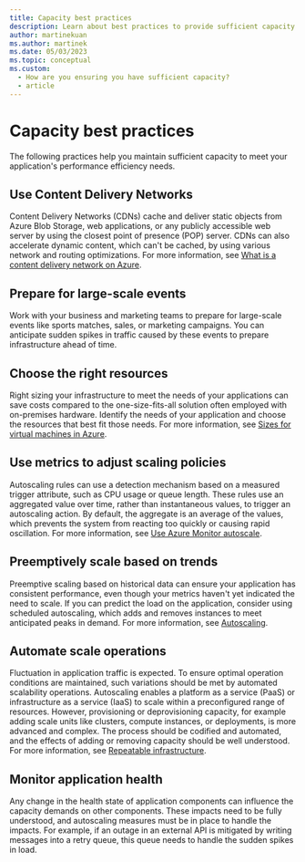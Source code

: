 ```yaml
---
title: Capacity best practices
description: Learn about best practices to provide sufficient capacity to meet your application's performance efficiency needs.
author: martinekuan
ms.author: martinek
ms.date: 05/03/2023
ms.topic: conceptual
ms.custom:
  - How are you ensuring you have sufficient capacity?
  - article
---
```


# Capacity best practices

The following practices help you maintain sufficient capacity to meet your application's performance efficiency needs.

## Use Content Delivery Networks

Content Delivery Networks (CDNs) cache and deliver static objects from Azure Blob Storage, web applications, or any publicly accessible web server by using the closest point of presence (POP) server. CDNs can also accelerate dynamic content, which can't be cached, by using various network and routing optimizations. For more information, see [What is a content delivery network on Azure](/azure/cdn/cdn-overview).

## Prepare for large-scale events

Work with your business and marketing teams to prepare for large-scale events like sports matches, sales, or marketing campaigns. You can anticipate sudden spikes in traffic caused by these events to prepare infrastructure ahead of time.

## Choose the right resources

Right sizing your infrastructure to meet the needs of your applications can save costs compared to the one-size-fits-all solution often employed with on-premises hardware. Identify the needs of your application and choose the resources that best fit those needs. For more information, see [Sizes for virtual machines in Azure](/azure/virtual-machines/windows/sizes).

## Use metrics to adjust scaling policies

Autoscaling rules can use a detection mechanism based on a measured trigger attribute, such as CPU usage or queue length. These rules use an aggregated value over time, rather than instantaneous values, to trigger an autoscaling action. By default, the aggregate is an average of the values, which prevents the system from reacting too quickly or causing rapid oscillation. For more information, see [Use Azure Monitor autoscale](/azure/architecture/best-practices/auto-scaling#use-azure-monitor-autoscale).

## Preemptively scale based on trends

Preemptive scaling based on historical data can ensure your application has consistent performance, even though your metrics haven't yet indicated the need to scale. If you can predict the load on the application, consider using scheduled autoscaling, which adds and removes instances to meet anticipated peaks in demand. For more information, see [Autoscaling](/azure/architecture/best-practices/auto-scaling).

## Automate scale operations

Fluctuation in application traffic is expected. To ensure optimal operation conditions are maintained, such variations should be met by automated scalability operations. Autoscaling enables a platform as a service (PaaS) or infrastructure as a service (IaaS) to scale within a preconfigured range of resources. However, provisioning or deprovisioning capacity, for example adding scale units like clusters, compute instances, or deployments, is more advanced and complex. The process should be codified and automated, and the effects of adding or removing capacity should be well understood. For more information, see [Repeatable infrastructure](../devops/automation-infrastructure.md).

## Monitor application health

Any change in the health state of application components can influence the capacity demands on other components. These impacts need to be fully understood, and autoscaling measures must be in place to handle the impacts. For example, if an outage in an external API is mitigated by writing messages into a retry queue, this queue needs to handle the sudden spikes in load.
